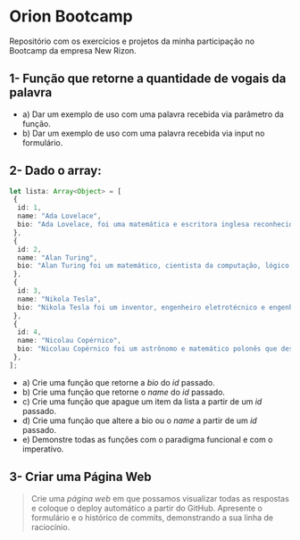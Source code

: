 # **Orion Bootcamp**

Repositório com os exercícios e projetos da minha participação no Bootcamp da empresa New Rizon.

## **1- Função que retorne a quantidade de vogais da palavra**

- a) Dar um exemplo de uso com uma palavra recebida via parâmetro da função.
- b) Dar um exemplo de uso com uma palavra recebida via input no formulário.

## **2- Dado o array:**

```ts
let lista: Array<Object> = [
 {
  id: 1,
  name: "Ada Lovelace",
  bio: "Ada Lovelace, foi uma matemática e escritora inglesa reconhecida por ter escrito o primeiro algoritmo para ser processado por uma máquina",
 },
 {
  id: 2,
  name: "Alan Turing",
  bio: "Alan Turing foi um matemático, cientista da computação, lógico, criptoanalista, filósofo e biólogo teórico britânico, ele é amplamente considerado o pai da ciência da computação teórica e da inteligência artificial",
 },
 {
  id: 3,
  name: "Nikola Tesla",
  bio: "Nikola Tesla foi um inventor, engenheiro eletrotécnico e engenheiro mecânico sérvio, mais conhecido por suas contribuições ao projeto do moderno sistema de fornecimento de eletricidade em corrente alternada.",
 },
 {
  id: 4,
  name: "Nicolau Copérnico",
  bio: "Nicolau Copérnico foi um astrônomo e matemático polonês que desenvolveu a teoria heliocêntrica do Sistema Solar.",
 },
];
```

- a) Crie uma função que retorne a _bio_ do _id_ passado.
- b) Crie uma função que retorne o _name_ do _id_ passado.
- c) Crie uma função que apague um item da lista a partir de um _id_ passado.
- d) Crie uma função que altere a bio ou o _name_ a partir de um _id_ passado.
- e) Demonstre todas as funções com o paradigma funcional e com o imperativo.

## **3- Criar uma Página Web**

> Crie uma _página web_ em que possamos visualizar todas as respostas e coloque o deploy automático a partir do GitHub. Apresente o formulário e o histórico de commits, demonstrando a sua linha de raciocínio.
